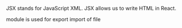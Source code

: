 JSX stands for JavaScript XML.
JSX allows us to write HTML in React.

module is used for export import of file
